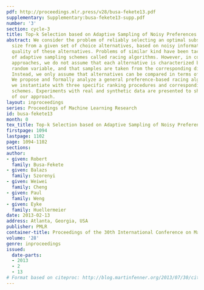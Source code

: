 ```yaml
---
pdf: http://proceedings.mlr.press/v28/busa-fekete13.pdf
supplementary: Supplementary:busa-fekete13-supp.pdf
number: '3'
section: cycle-3
title: Top-k Selection based on Adaptive Sampling of Noisy Preferences
abstract: We consider the problem of reliably selecting an optimal subset of fixed
  size from a given set of choice alternatives, based on noisy information about the
  quality of these alternatives. Problems of similar kind have been tackled by means
  of adaptive sampling schemes called racing algorithms. However, in contrast to existing
  approaches, we do not assume that each alternative is characterized by a real-valued
  random variable, and that samples are taken from the corresponding distributions.
  Instead, we only assume that alternatives can be compared in terms of pairwise preferences.
  We propose and formally analyze a general preference-based racing algorithm that
  we instantiate with three specific ranking procedures and corresponding sampling
  schemes. Experiments with real and synthetic data are presented to show the efficiency
  of our approach.
layout: inproceedings
series: Proceedings of Machine Learning Research
id: busa-fekete13
month: 0
tex_title: Top-k Selection based on Adaptive Sampling of Noisy Preferences
firstpage: 1094
lastpage: 1102
page: 1094-1102
sections: 
author:
- given: Robert
  family: Busa-Fekete
- given: Balazs
  family: Szorenyi
- given: Weiwei
  family: Cheng
- given: Paul
  family: Weng
- given: Eyke
  family: Huellermeier
date: 2013-02-13
address: Atlanta, Georgia, USA
publisher: PMLR
container-title: Proceedings of the 30th International Conference on Machine Learning
volume: '28'
genre: inproceedings
issued:
  date-parts:
  - 2013
  - 2
  - 13
# Format based on citeproc: http://blog.martinfenner.org/2013/07/30/citeproc-yaml-for-bibliographies/
---
```


